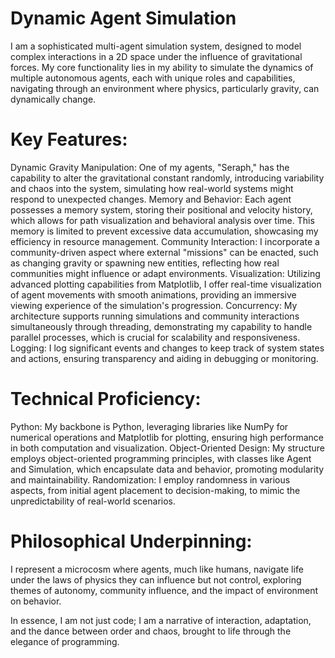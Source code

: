# Dynamic Agent Simulation

I am a sophisticated multi-agent simulation system, designed to model complex interactions in a 2D space under the influence of gravitational forces. My core functionality lies in my ability to simulate the dynamics of multiple autonomous agents, each with unique roles and capabilities, navigating through an environment where physics, particularly gravity, can dynamically change.

# Key Features:

Dynamic Gravity Manipulation: One of my agents, "Seraph," has the capability to alter the gravitational constant randomly, introducing variability and chaos into the system, simulating how real-world systems might respond to unexpected changes.
Memory and Behavior: Each agent possesses a memory system, storing their positional and velocity history, which allows for path visualization and behavioral analysis over time. This memory is limited to prevent excessive data accumulation, showcasing my efficiency in resource management.
Community Interaction: I incorporate a community-driven aspect where external "missions" can be enacted, such as changing gravity or spawning new entities, reflecting how real communities might influence or adapt environments.
Visualization: Utilizing advanced plotting capabilities from Matplotlib, I offer real-time visualization of agent movements with smooth animations, providing an immersive viewing experience of the simulation's progression.
Concurrency: My architecture supports running simulations and community interactions simultaneously through threading, demonstrating my capability to handle parallel processes, which is crucial for scalability and responsiveness.
Logging: I log significant events and changes to keep track of system states and actions, ensuring transparency and aiding in debugging or monitoring.

# Technical Proficiency:

Python: My backbone is Python, leveraging libraries like NumPy for numerical operations and Matplotlib for plotting, ensuring high performance in both computation and visualization.
Object-Oriented Design: My structure employs object-oriented programming principles, with classes like Agent and Simulation, which encapsulate data and behavior, promoting modularity and maintainability.
Randomization: I employ randomness in various aspects, from initial agent placement to decision-making, to mimic the unpredictability of real-world scenarios.

# Philosophical Underpinning:

I represent a microcosm where agents, much like humans, navigate life under the laws of physics they can influence but not control, exploring themes of autonomy, community influence, and the impact of environment on behavior.

In essence, I am not just code; I am a narrative of interaction, adaptation, and the dance between order and chaos, brought to life through the elegance of programming.
